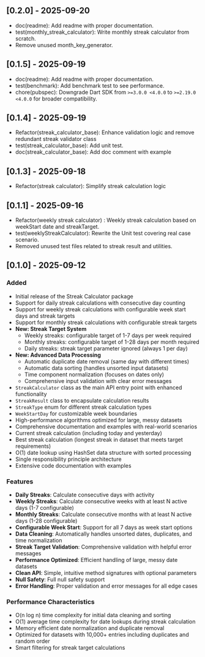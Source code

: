 ## [0.2.0] - 2025-09-20

- doc(readme): Add readme with proper documentation.
- test(monthly_streak_calculator): Write monthly streak calculator from scratch.
- Remove unused month_key_generator.

## [0.1.5] - 2025-09-19

- doc(readme): Add readme with proper documentation.
- test(benchmark): Add benchmark test to see performance.
- chore(pubspec): Downgrade Dart SDK from `>=3.0.0 <4.0.0` to `>=2.19.0 <4.0.0` for broader compatibility.

## [0.1.4] - 2025-09-19

- Refactor(streak_calculator_base): Enhance validation logic and remove redundant streak validator class
- test(streak_calculator_base): Add unit test.
- doc(streak_calculator_base): Add doc comment with example

## [0.1.3] - 2025-09-18

- Refactor(streak calculator): Simplify streak calculation logic

## [0.1.1] - 2025-09-16

- Refactor(weekly streak calculator) : Weekly streak calculation based on weekStart date and streakTarget.
- test(weeklyStreakCalculator): Rewrite the Unit test covering real case scenario.
- Removed unused test files related to streak result and utilities.

## [0.1.0] - 2025-09-12

### Added
- Initial release of the Streak Calculator package
- Support for daily streak calculations with consecutive day counting
- Support for weekly streak calculations with configurable week start days and streak targets
- Support for monthly streak calculations with configurable streak targets
- **New: Streak Target System**
  - Weekly streaks: configurable target of 1-7 days per week required
  - Monthly streaks: configurable target of 1-28 days per month required
  - Daily streaks: streak target parameter ignored (always 1 per day)
- **New: Advanced Data Processing**
  - Automatic duplicate date removal (same day with different times)
  - Automatic data sorting (handles unsorted input datasets)
  - Time component normalization (focuses on dates only)
  - Comprehensive input validation with clear error messages
- `StreakCalculator` class as the main API entry point with enhanced functionality
- `StreakResult` class to encapsulate calculation results
- `StreakType` enum for different streak calculation types
- `WeekStartDay` for customizable week boundaries
- High-performance algorithms optimized for large, messy datasets
- Comprehensive documentation and examples with real-world scenarios
- Current streak calculation (including today and yesterday)
- Best streak calculation (longest streak in dataset that meets target requirements)
- O(1) date lookup using HashSet data structure with sorted processing
- Single responsibility principle architecture
- Extensive code documentation with examples

### Features
- **Daily Streaks**: Calculate consecutive days with activity
- **Weekly Streaks**: Calculate consecutive weeks with at least N active days (1-7 configurable)
- **Monthly Streaks**: Calculate consecutive months with at least N active days (1-28 configurable)
- **Configurable Week Start**: Support for all 7 days as week start options
- **Data Cleaning**: Automatically handles unsorted dates, duplicates, and time normalization
- **Streak Target Validation**: Comprehensive validation with helpful error messages
- **Performance Optimized**: Efficient handling of large, messy date datasets
- **Clean API**: Simple, intuitive method signatures with optional parameters
- **Null Safety**: Full null safety support
- **Error Handling**: Proper validation and error messages for all edge cases

### Performance Characteristics
- O(n log n) time complexity for initial data cleaning and sorting
- O(1) average time complexity for date lookups during streak calculation
- Memory efficient date normalization and duplicate removal
- Optimized for datasets with 10,000+ entries including duplicates and random order
- Smart filtering for streak target calculations

